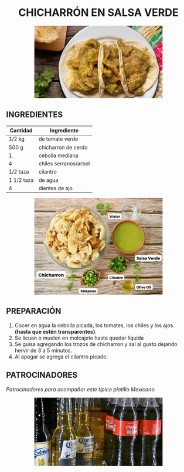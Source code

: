 # <div align="center"> CHICHARRÓN EN SALSA VERDE </div>  

<p align="center">
<img src="images/chicharron.jpg" width="350">
</p>

## INGREDIENTES  
<p align="center">

| Cantidad       | Ingrediente             |
|----------------|-------------------------|
| 1/2 kg         | de tomate verde         |
|  500 g         | chicharron de cerdo     |
|   1            | cebolla mediana         |
|   4            | chiles serranos/arbol   |
| 1/2 taza       | cilantro                |
| 1 1/2 taza     | de agua                 |
| 4              | dientes de ajo          |        

</p>

<p align="center">
<img src="images/ingredientes.jpg" width="350">
</p>

## PREPARACIÓN

 
 1. Cocer en agua la cebolla picada, los tomates, los chiles y los ajos.  __(hasta que estén transparentes)__.
 2. Se licuan o muelen en molcajete hasta quedar liquida 
 3. Se guisa agregando los trozos de chicharron y sal al gusto dejando hervir de 3 a 5 minutos.
 4. Al apagar se agrega el cilantro picado.
## PATROCINADORES

_Patrocinadores para acompañar este tipico platillo Mexicano._ 

<p align="center">
<img src="images/patrocinadores.jpg" width="350">
</p>

